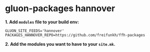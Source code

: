# gluon-packages hannover

**1. Add ```modules``` file to your build env:**

``` shell
GLUON_SITE_FEEDS='hannover'
PACKAGES_HANNOVER_REPO=https://github.com/freifunkh/ffh-packages
```

**2. Add the modules you want to have to your ```site.mk```.**
